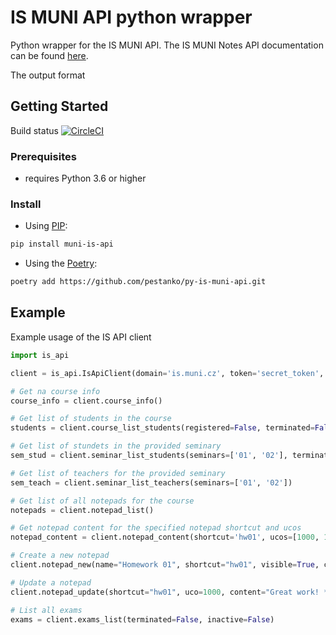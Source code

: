 # IS MUNI API python wrapper

Python wrapper for the IS MUNI API.
The IS MUNI Notes API documentation can be found [here](https://is.muni.cz/napoveda/technicka/bloky_api?lang=en).

The output format

## Getting Started

Build status [![CircleCI](https://circleci.com/gh/pestanko/py-is-muni-api.svg?style=svg)](https://circleci.com/gh/pestanko/py-is-muni-api)

### Prerequisites

- requires Python 3.6 or higher

### Install

- Using [PIP](https://pypi.org/project/muni-is-api/):

```bash
pip install muni-is-api
```

- Using the [Poetry](https://python-poetry.org/):


```bash
poetry add https://github.com/pestanko/py-is-muni-api.git
```

## Example

Example usage of the IS API client

```python
import is_api

client = is_api.IsApiClient(domain='is.muni.cz', token='secret_token', faculty_id=1000, course_code='PB000')

# Get na course info
course_info = client.course_info()

# Get list of students in the course
students = client.course_list_students(registered=False, terminated=False, inactive=False)

# Get list of stundets in the provided seminary
sem_stud = client.seminar_list_students(seminars=['01', '02'], terminated=False, inactive=False)

# Get list of teachers for the provided seminary
sem_teach = client.seminar_list_teachers(seminars=['01', '02'])

# Get list of all notepads for the course
notepads = client.notepad_list()

# Get notepad content for the specified notepad shortcut and ucos
notepad_content = client.notepad_content(shortcut='hw01', ucos=[1000, 1234, 12345])

# Create a new notepad
client.notepad_new(name="Homework 01", shortcut="hw01", visible=True, complete=False, statistics=True)

# Update a notepad
client.notepad_update(shortcut="hw01", uco=1000, content="Great work! *2", override=True)

# List all exams
exams = client.exams_list(terminated=False, inactive=False)
```



